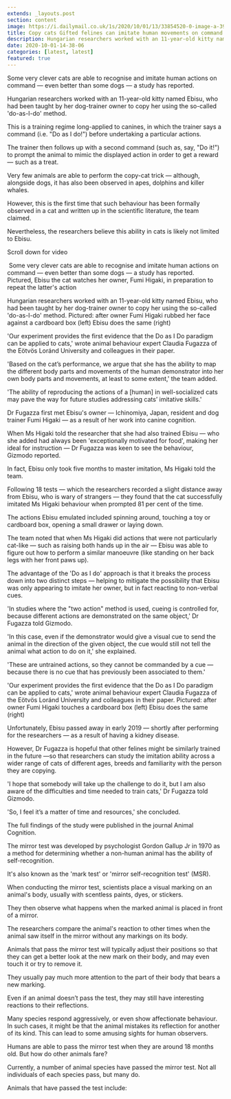 ```yaml
---
extends: _layouts.post
section: content
image: https://i.dailymail.co.uk/1s/2020/10/01/13/33854520-0-image-a-39_1601553855150.jpg 
title: Copy cats Gifted felines can imitate human movements on command even better than some dogs 
description: Hungarian researchers worked with an 11-year-old kitty named Ebisu, who had been taught by her dog-trainer owner to copy her using the so-called do-as-I-do method. 
date: 2020-10-01-14-38-06 
categories: [latest, latest] 
featured: true 
--- 
```

Some very clever cats are able to recognise and imitate human actions on command — even better than some dogs — a study has reported. 

Hungarian researchers worked with an 11-year-old kitty named Ebisu, who had been taught by her dog-trainer owner to copy her using the so-called 'do-as-I-do' method.

This is a training regime long-applied to canines, in which the trainer says a command (i.e. "Do as I do!") before undertaking a particular actions.

The trainer then follows up with a second command (such as, say, "Do it!") to prompt the animal to mimic the displayed action in order to get a reward — such as a treat.

Very few animals are able to perform the copy-cat trick — although, alongside dogs, it has also been observed in apes, dolphins and killer whales.

However, this is the first time that such behaviour has been formally observed in a cat and written up in the scientific literature, the team claimed.

Nevertheless, the researchers believe this ability in cats is likely not limited to Ebisu.

Scroll down for video 

 Some very clever cats are able to recognise and imitate human actions on command — even better than some dogs — a study has reported. Pictured, Ebisu the cat watches her owner, Fumi Higaki, in preparation to repeat the latter's action 

Hungarian researchers worked with an 11-year-old kitty named Ebisu, who had been taught by her dog-trainer owner to copy her using the so-called 'do-as-I-do' method. Pictured: after owner Fumi Higaki rubbed her face against a cardboard box (left) Ebisu does the same (right)

'Our experiment provides the first evidence that the Do as I Do paradigm can be applied to cats,' wrote animal behaviour expert Claudia Fugazza of the Eötvös Loránd University and colleagues in their paper. 

'Based on the cat’s performance, we argue that she has the ability to map the different body parts and movements of the human demonstrator into her own body parts and movements, at least to some extent,' the team added. 

'The ability of reproducing the actions of a [human] in well-socialized cats may pave the way for future studies addressing cats’ imitative skills.' 

Dr Fugazza first met Ebisu's owner — Ichinomiya, Japan, resident and dog trainer Fumi Higaki — as a result of her work into canine cognition.

When Ms Higaki told the researcher that she had also trained Ebisu — who she added had always been 'exceptionally motivated for food', making her ideal for instruction — Dr Fugazza was keen to see the behaviour, Gizmodo reported.

In fact, Ebisu only took five months to master imitation, Ms Higaki told the team.

Following 18 tests — which the researchers recorded a slight distance away from Ebisu, who is wary of strangers — they found that the cat successfully imitated Ms Higaki behaviour when prompted 81 per cent of the time.

The actions Ebisu emulated included spinning around, touching a toy or cardboard box, opening a small drawer or laying down.

The team noted that when Ms Higaki did actions that were not particularly cat-like — such as raising both hands up in the air — Ebisu was able to figure out how to perform a similar manoeuvre (like standing on her back legs with her front paws up). 

The advantage of the 'Do as I do' approach is that it breaks the process down into two distinct steps — helping to mitigate the possibility that Ebisu was only appearing to imitate her owner, but in fact reacting to non-verbal cues.

'In studies where the "two action" method is used, cueing is controlled for, because different actions are demonstrated on the same object,' Dr Fugazza told Gizmodo.

'In this case, even if the demonstrator would give a visual cue to send the animal in the direction of the given object, the cue would still not tell the animal what action to do on it,' she explained.

'These are untrained actions, so they cannot be commanded by a cue — because there is no cue that has previously been associated to them.'

'Our experiment provides the first evidence that the Do as I Do paradigm can be applied to cats,' wrote animal behaviour expert Claudia Fugazza of the Eötvös Loránd University and colleagues in their paper. Pictured: after owner Fumi Higaki touches a cardboard box (left) Ebisu does the same (right)

Unfortunately, Ebisu passed away in early 2019 — shortly after performing for the researchers — as a result of having a kidney disease. 

However, Dr Fugazza is hopeful that other felines might be similarly trained in the future —so that researchers can study the imitation ability across a wider range of cats of different ages, breeds and familiarity with the person they are copying.

'I hope that somebody will take up the challenge to do it, but I am also aware of the difficulties and time needed to train cats,' Dr Fugazza told Gizmodo.

'So, I feel it’s a matter of time and resources,' she concluded.

The full findings of the study were published in the journal Animal Cognition.



The mirror test was developed by psychologist Gordon Gallup Jr in 1970 as a method for determining whether a non-human animal has the ability of self-recognition.

It's also known as the 'mark test' or 'mirror self-recognition test' (MSR).

When conducting the mirror test, scientists place a visual marking on an animal's body, usually with scentless paints, dyes, or stickers. 

They then observe what happens when the marked animal is placed in front of a mirror. 

The researchers compare the animal's reaction to other times when the animal saw itself in the mirror without any markings on its body.

Animals that pass the mirror test will typically adjust their positions so that they can get a better look at the new mark on their body, and may even touch it or try to remove it. 

They usually pay much more attention to the part of their body that bears a new marking.

Even if an animal doesn’t pass the test, they may still have interesting reactions to their reflections.

Many species respond aggressively, or even show affectionate behaviour. In such cases, it might be that the animal mistakes its reflection for another of its kind. This can lead to some amusing sights for human observers.

Humans are able to pass the mirror test when they are around 18 months old. But how do other animals fare?

Currently, a number of animal species have passed the mirror test. Not all individuals of each species pass, but many do. 

Animals that have passed the test include: 


